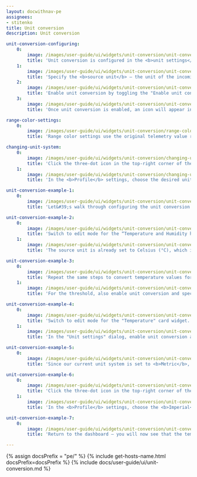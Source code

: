 ```yaml
---
layout: docwithnav-pe
assignees:
- stitenko
title: Unit conversion
description: Unit conversion

unit-conversion-configuring:
    0:
        image: /images/user-guide/ui/widgets/unit-conversion/unit-conversion-configuring-1-pe.png
        title: 'Unit conversion is configured in the <b>unit settings</b> available in the <b>telemetry keys</b>, <b>Y-axis</b>, and <b>thresholds</b> configurations within the widget settings.'
    1:
        image: /images/user-guide/ui/widgets/unit-conversion/unit-conversion-configuring-2-pe.png
        title: 'Specify the <b>source unit</b> — the unit of the incoming telemetry value received from the server to ensure correct conversion to the target unit.'
    2:
        image: /images/user-guide/ui/widgets/unit-conversion/unit-conversion-configuring-3-pe.png
        title: 'Enable unit conversion by toggling the "Enable unit conversion" switch. The system will automatically suggest commonly used target units for each unit system (e.g., °C for Metric, °F for Imperial, and °C for Hybrid). However, you can override these by selecting different units from the dropdown list. After, click "<b>Apply</b>" to save the changes.'
    3:
        image: /images/user-guide/ui/widgets/unit-conversion/unit-conversion-configuring-4-pe.png
        title: 'Once unit conversion is enabled, an icon will appear in the Unit field indicating that the feature is active.'

range-color-settings:
    0:
        image: /images/user-guide/ui/widgets/unit-conversion/range-color-settings-1-pe.png
        title: 'Range color settings use the original telemetry value received from the server in its source units — before any unit conversion is applied.'

changing-unit-system:
    0:
        image: /images/user-guide/ui/widgets/unit-conversion/changing-unit-system-1-pe.png
        title: 'Click the three-dot icon in the top-right corner of the screen and select "<b>Account</b>".'
    1:
        image: /images/user-guide/ui/widgets/unit-conversion/changing-unit-system-2-pe.png
        title: 'In the <b>Profile</b> settings, choose the desired unit system from the dropdown list. Then, apply changes.'

unit-conversion-example-1:
    0:
        image: /images/user-guide/ui/widgets/unit-conversion/unit-conversion-example-1-pe.png
        title: 'Let&#39;s walk through configuring the unit conversion feature using the <b>Temperature & Humidity dashboard</b> as an example. This dashboard contains widgets that display the <b>temperature</b> in degrees Celsius (<b>°C</b>) and <b>humidity</b> in percentage (<b>%</b>).'

unit-conversion-example-2:
    0:
        image: /images/user-guide/ui/widgets/unit-conversion/unit-conversion-example-2-pe.png
        title: 'Switch to edit mode for the “Temperature and Humidity history” chart widget. First, configure the unit conversion for the "temperature" telemetry key: Click on the "Units" row in the "temperature" key field.'
    1:
        image: /images/user-guide/ui/widgets/unit-conversion/unit-conversion-example-3-pe.png
        title: 'The source unit is already set to Celsius (°C), which is exactly what we need. To enable conversion, simply toggle on the “Enable unit conversion” option and specify the target unit for each unit system (e.g., °F for Imperial, °C for Metric and Hybrid). Then, click "Apply".'

unit-conversion-example-3:
    0:
        image: /images/user-guide/ui/widgets/unit-conversion/unit-conversion-example-4-pe.png
        title: 'Repeat the same steps to convert temperature values for the Y-axis — enable unit conversion and specify the target units for each measurement system. Click "Apply".'
    1:
        image: /images/user-guide/ui/widgets/unit-conversion/unit-conversion-example-5-pe.png
        title: 'For the threshold, also enable unit conversion and specify the target units for each unit system. Then, apply all changes.'

unit-conversion-example-4:
    0:
        image: /images/user-guide/ui/widgets/unit-conversion/unit-conversion-example-6-pe.png
        title: 'Switch to edit mode for the "Temperature" card widget.'
    1:
        image: /images/user-guide/ui/widgets/unit-conversion/unit-conversion-example-7-pe.png
        title: 'In the "Unit settings" dialog, enable unit conversion and provide the appropriate units for each unit system, just like before. Apply your changes and save the dashboard.'

unit-conversion-example-5:
    0:        
        image: /images/user-guide/ui/widgets/unit-conversion/unit-conversion-example-8-pe.png
        title: 'Since our current unit system is set to <b>Metric</b>, temperature values are shown in Celsius (<b>°C</b>).'

unit-conversion-example-6:
    0:
        image: /images/user-guide/ui/widgets/unit-conversion/unit-conversion-example-9-pe.png
        title: 'Click the three-dot icon in the top-right corner of the screen and select "<b>Account</b>".'
    1:
        image: /images/user-guide/ui/widgets/unit-conversion/unit-conversion-example-10-pe.png
        title: 'In the <b>Profile</b> settings, choose the <b>Imperial</b> unit system from the dropdown list. Then, apply changes.'

unit-conversion-example-7:
    0:
        image: /images/user-guide/ui/widgets/unit-conversion/unit-conversion-example-11-pe.png
        title: 'Return to the dashboard — you will now see that the temperature value, Y-axis labels, and threshold have been converted from Celsius to Fahrenheit according to the selected unit system.'

---
```


{% assign docsPrefix = "pe/" %}
{% include get-hosts-name.html docsPrefix=docsPrefix %}
{% include docs/user-guide/ui/unit-conversion.md %}